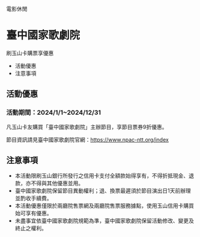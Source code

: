 電影休閒

# 臺中國家歌劇院  

刷玉山卡購票享優惠

  * 活動優惠
  * 注意事項

## 活動優惠

### 活動期間：2024/1/1~2024/12/31

凡玉山卡友購買「臺中國家歌劇院」主辦節目，享節目票券9折優惠。

  
節目資訊請見臺中國家歌劇院官網：https://www.npac-ntt.org/index  
  
  

## 注意事項

  * 本活動限刷玉山銀行所發行之信用卡支付全額款始得享有，不得折抵現金、退款，亦不得與其他優惠並用。
  * 臺中國家歌劇院保留節目異動權利；退、換票最遲須於節目演出日1天前辦理並酌收手續費。 
  * 本活動優惠僅限於兩廳院售票網及兩廳院售票服務據點，使用玉山信用卡購買始可享有優惠。 
  * 未盡事宜依臺中國家歌劇院規範為準，臺中國家歌劇院保留活動修改、變更及終止之權利。 

